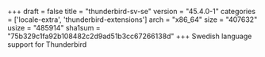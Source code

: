+++
draft = false
title = "thunderbird-sv-se"
version = "45.4.0-1"
categories = ['locale-extra', 'thunderbird-extensions']
arch = "x86_64"
size = "407632"
usize = "485914"
sha1sum = "75b329c1fa92b108482c2d9ad51b3cc67266138d"
+++
Swedish language support for Thunderbird